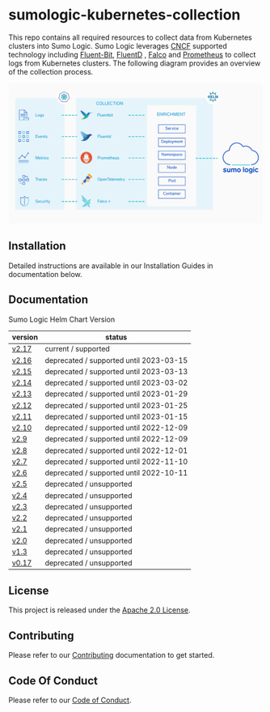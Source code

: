 # sumologic-kubernetes-collection

This repo contains all required resources to collect data from Kubernetes clusters into Sumo Logic. Sumo Logic leverages [CNCF](https://www.cncf.io) supported technology including [Fluent-Bit](https://fluentbit.io), [FluentD](https://www.fluentd.org) , [Falco](https://www.falco.org/) and [Prometheus](https://prometheus.io) to collect logs from Kubernetes clusters. The following diagram provides an overview of the collection process.

![overview](/images/overview.png)

## Installation

Detailed instructions are available in our Installation Guides in documentation below.

## Documentation

Sumo Logic Helm Chart Version

| version                                                                                                   | status                                  |
|-----------------------------------------------------------------------------------------------------------|-----------------------------------------|
| [v2.17](https://github.com/SumoLogic/sumologic-kubernetes-collection/tree/release-v2.17/deploy/README.md) | current / supported                     |
| [v2.16](https://github.com/SumoLogic/sumologic-kubernetes-collection/tree/release-v2.16/deploy/README.md) | deprecated / supported until 2023-03-15 |
| [v2.15](https://github.com/SumoLogic/sumologic-kubernetes-collection/tree/release-v2.15/deploy/README.md) | deprecated / supported until 2023-03-13 |
| [v2.14](https://github.com/SumoLogic/sumologic-kubernetes-collection/tree/release-v2.14/deploy/README.md) | deprecated / supported until 2023-03-02 |
| [v2.13](https://github.com/SumoLogic/sumologic-kubernetes-collection/tree/release-v2.13/deploy/README.md) | deprecated / supported until 2023-01-29 |
| [v2.12](https://github.com/SumoLogic/sumologic-kubernetes-collection/tree/release-v2.12/deploy/README.md) | deprecated / supported until 2023-01-25 |
| [v2.11](https://github.com/SumoLogic/sumologic-kubernetes-collection/tree/release-v2.11/deploy/README.md) | deprecated / supported until 2023-01-15 |
| [v2.10](https://github.com/SumoLogic/sumologic-kubernetes-collection/tree/release-v2.10/deploy/README.md) | deprecated / supported until 2022-12-09 |
| [v2.9](https://github.com/SumoLogic/sumologic-kubernetes-collection/tree/release-v2.9/deploy/README.md)   | deprecated / supported until 2022-12-09 |
| [v2.8](https://github.com/SumoLogic/sumologic-kubernetes-collection/tree/release-v2.8/deploy/README.md)   | deprecated / supported until 2022-12-01 |
| [v2.7](https://github.com/SumoLogic/sumologic-kubernetes-collection/tree/release-v2.7/deploy/README.md)   | deprecated / supported until 2022-11-10 |
| [v2.6](https://github.com/SumoLogic/sumologic-kubernetes-collection/tree/release-v2.6/deploy/README.md)   | deprecated / supported until 2022-10-11 |
| [v2.5](https://github.com/SumoLogic/sumologic-kubernetes-collection/tree/release-v2.5/deploy/README.md)   | deprecated / unsupported                |
| [v2.4](https://github.com/SumoLogic/sumologic-kubernetes-collection/tree/release-v2.4/deploy/README.md)   | deprecated / unsupported                |
| [v2.3](https://github.com/SumoLogic/sumologic-kubernetes-collection/tree/release-v2.3/deploy/README.md)   | deprecated / unsupported                |
| [v2.2](https://github.com/SumoLogic/sumologic-kubernetes-collection/tree/release-v2.2/deploy/README.md)   | deprecated / unsupported                |
| [v2.1](https://github.com/SumoLogic/sumologic-kubernetes-collection/tree/release-v2.1/deploy/README.md)   | deprecated / unsupported                |
| [v2.0](https://github.com/SumoLogic/sumologic-kubernetes-collection/tree/release-v2.0/deploy/README.md)   | deprecated / unsupported                |
| [v1.3](https://github.com/SumoLogic/sumologic-kubernetes-collection/tree/release-v1.3/deploy/README.md)   | deprecated / unsupported                |
| [v0.17](https://github.com/SumoLogic/sumologic-kubernetes-collection/tree/release-v0.17/deploy/README.md) | deprecated / unsupported                |

## License

This project is released under the [Apache 2.0 License](./LICENSE).

## Contributing

Please refer to our [Contributing](./CONTRIBUTING.md) documentation to get started.

## Code Of Conduct

Please refer to our [Code of Conduct](CODE_OF_CONDUCT.md).
